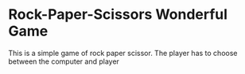 # Rock-Paper-Scissors Wonderful Game

This is a simple game of rock paper scissor. The player has to choose between the computer and player 